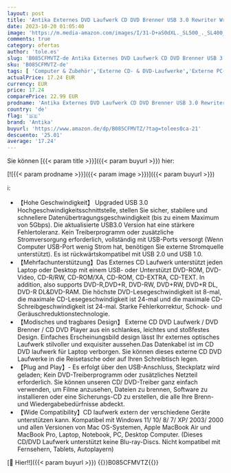 ```yaml
---
layout: post
title: 'Antika Externes DVD Laufwerk CD DVD Brenner USB 3.0 Rewriter Writer Reader DVD/CD +/-RW CD Laufwerk für Laptop Desktop mit Mac/OS/XP/Linux/Win11/Win10/Win8  Black '
date: 2023-10-20 01:05:40
image: 'https://m.media-amazon.com/images/I/31-D+aS0dXL._SL500_._SL400_.jpg'
comments: true
category: ofertas
author: 'tole.es'
slug: 'B085CFMVTZ-de Antika Externes DVD Laufwerk CD DVD Brenner USB 3.0...'
sku: 'B085CFMVTZ-de'
tags: [ 'Computer & Zubehör','Externe CD- & DVD-Laufwerke','Externe PC-Komponenten','Externe optische Laufwerke','Komponenten & Ersatzteile','antika','🇩🇪', ]
actualPrice: 17.24 EUR
currency: EUR
price: 17.24
comparePrice: 22.99 EUR
prodname: 'Antika Externes DVD Laufwerk CD DVD Brenner USB 3.0 Rewriter Writer Reader DVD/CD +/-RW CD Laufwerk für Laptop Desktop mit Mac/OS/XP/Linux/Win11/Win10/Win8  Black '
country: 'de'
flag: '🇩🇪'
brand: 'Antika'
buyurl: 'https://www.amazon.de/dp/B085CFMVTZ/?tag=tolees0ca-21'
descuento: '25.01'
average: '17.24'
---
```


Sie können [{{< param title >}}]({{< param buyurl >}}) hier:

[![{{< param prodname >}}]({{< param image >}})]({{< param buyurl >}})

ℹ️:

- 【Hohe Geschwindigkeit】 Upgraded USB 3.0 Hochgeschwindigkeitsschnittstelle, stellen Sie sicher, stabilere und schnellere Datenübertragungsgeschwindigkeit (bis zu einem Maximum von 5Gbps). Die aktualisierte USB3.0 Version hat eine stärkere Fehlertoleranz. Kein Treiberprogramm oder zusätzliche Stromversorgung erforderlich, vollständig mit USB-Ports versorgt (Wenn Computer USB-Port wenig Strom hat, benötigen Sie externe Stromquelle unterstützt). Es ist rückwärtskompatibel mit USB 2.0 und USB 1.0.
- 【Mehrfachunterstützung】Das Externes CD Laufwerk unterstützt jeden Laptop oder Desktop mit einem USB- oder Unterstützt DVD-ROM, DVD-Video, CD-R/RW, CD-ROM/XA, CD-ROM, CD-EXTRA, CD-TEXT. In addition, also supports DVD-R,DVD+R, DVD-RW, DVD+RW, DVD+R DL, DVD-R DL&DVD-RAM. Die höchste DVD-Lesegeschwindigkeit ist 8-mal, die maximale CD-Lesegeschwindigkeit ist 24-mal und die maximale CD-Schreibgeschwindigkeit ist 24-mal. Starke Fehlerkorrektur, Schock- und Geräuschreduktionstechnologie.
- 【Modisches und tragbares Design】 Externe CD DVD Laufwerk / DVD Brenner / CD DVD Player aus ein schlankes, leichtes und stoßfestes Design. Einfaches Erscheinungsbild design lässt Ihr externes optisches Laufwerk stilvoller und exquisiter aussehen.Das Datenkabel ist im CD DVD laufwerk für Laptop verborgen. Sie können dieses externe CD DVD Laufwerke in die Reisetasche oder auf Ihren Schreibtisch legen.
- 【Plug and Play】- Es erfolgt über den USB-Anschluss, Steckplatz wird geladen; Kein DVD-Treiberprogramm oder zusätzliches Netzteil erforderlich. Sie können unseren CD/ DVD-Treiber ganz einfach verwenden, um Filme anzusehen, Dateien zu brennen, Software zu installieren oder eine Sicherungs-CD zu erstellen, die alle Ihre Brenn- und Wiedergabebedürfnisse abdeckt.
- 【Wide Compatibility】CD laufwerk extern der verschiedene Geräte unterstützen kann. Kompatibel mit Windows 11/ 10/ 8/ 7/ XP/ 2003/ 2000 und allen Versionen von Mac OS-Systemen, Apple MacBook Air und MacBook Pro, Laptop, Notebook, PC, Desktop Computer. (Dieses CD/DVD Laufwerk unterstützt keine Blu-ray-Discs. Nicht kompatibel mit Fernsehern, Tablets, Autoplayern)

[🛒 Hier!!]({{< param buyurl >}})
{{<world>}}B085CFMVTZ{{</world>}}
